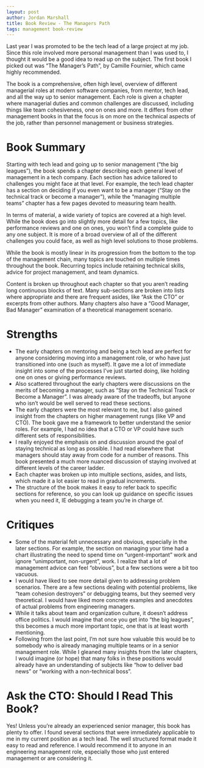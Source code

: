 ```yaml
---
layout: post
author: Jordan Marshall
title: Book Review - The Managers Path
tags: management book-review
---
```


Last year I was promoted to be the tech lead of a large project at my job.  Since this role involved more personal management than I was used to, I thought it would be a good idea to read up on the subject.  The first book I picked out was “The Manager’s Path”, by Camille Fournier, which came highly recommended. 

The book is a comprehensive, often high level, overview of different managerial roles at modern software companies, from mentor, tech lead, and all the way up to senior management.  Each role is given a chapter where managerial duties and common challenges are discussed, including things like team cohesiveness, one on ones and more. It differs from other management books in that the focus is on more on the technical aspects of the job, rather than personnel management or business strategies.

# Book Summary

Starting with tech lead and going up to senior management (“the big leagues”), the book spends a chapter describing each general level of management in a tech company.  Each section has advice tailored to challenges you might face at that level.  For example, the tech lead chapter has a section on deciding if you even want to be a manager (“Stay on the technical track or become a manager”), while the “managing multiple teams” chapter has a few pages devoted to measuring team health.

In terms of material, a wide variety of topics are covered at a high level.  While the book does go into slightly more detail for a few topics, like performance reviews and one on ones, you won’t find a complete guide to any one subject.  It is more of a broad overview of all of the different challenges you could face, as well as high level solutions to those problems.

While the book is mostly linear in its progression from the bottom to the top of the management chain, many topics are touched on multiple times throughout the book.  Recurring topics include retaining technical skills, advice for project management, and team dynamics.        

Content is broken up throughout each chapter so that you aren’t reading long continuous blocks of text.  Many sub-sections are broken into lists where appropriate and there are frequent asides, like “Ask the CTO” or excerpts from other authors.  Many chapters also have a “Good Manager, Bad Manager” examination of a theoretical management scenario.


# Strengths

* The early chapters on mentoring and being a tech lead are perfect for anyone considering moving into a management role, or who have just transitioned into one (such as myself).  It gave me a lot of immediate insight into some of the processes I’ve just started doing, like holding one on ones or giving performance reviews.
* Also scattered throughout the early chapters were discussions on the merits of becoming a manager, such as “Stay on the Technical Track or Become a Manager”.  I was already aware of the tradeoffs, but anyone who isn’t would be well served to read these sections.
* The early chapters were the most relevant to me, but I also gained insight from the chapters on higher management rungs (like VP and CTO).  The book gave me a framework to better understand the senior roles.  For example, I had no idea that a CTO or VP could have such different sets of responsibilities.  
* I really enjoyed the emphasis on and discussion around the goal of staying technical as long as possible.  I had read elsewhere that managers should stay away from code for a number of reasons.  This book presented a much more nuanced discussion of staying involved at different levels of the career ladder. 
* Each chapter was broken up into multiple sections, asides, and lists, which made it a lot easier to read in gradual increments.
* The structure of the book makes it easy to refer back to specific sections for reference, so you can look up guidance on specific issues when you need it, IE debugging a team you’re in charge of.

# Critiques

* Some of the material felt unnecessary and obvious, especially in the later sections. For example, the section on managing your time had a chart illustrating the need to spend time on “urgent-important” work and ignore “unimportant, non-urgent”, work.  I realize that a lot of management advice can feel “obvious”, but a few sections were a bit too vacuous.    
* I would have liked to see more detail given to addressing problem scenarios.  There are a few sections dealing with potential problems, like “team cohesion destroyers” or debugging teams, but they seemed very theoretical.  I would have liked more concrete examples and anecdotes of actual problems from engineering managers.  
* While it talks about team and organization culture, it doesn’t address office politics.  I would imagine that once you get into “the big leagues”, this becomes a much more important topic, one that is at least worth mentioning.
* Following from the last point, I’m not sure how valuable this would be to somebody who is already managing multiple teams or in a senior management role.  While I gleaned many insights from the later chapters, I would imagine (or hope) that many folks in these positions would already have an understanding of subjects like “how to deliver bad news” or “working with a non-technical boss”.

# Ask the CTO: Should I Read This Book?
Yes!  Unless you’re already an experienced senior manager, this book has plenty to offer. I found several sections that were immediately applicable to me in my current position as a tech lead.  The well structured format made it easy to read and reference.  I would recommend it to anyone in an engineering management role, especially those who just entered management or are considering it.  

<!-- # Ask the CTO: Should I Read This Book?

Yes!  Unless you are already an experienced senior manager, this is a good book to read and have around for reference.  It is especially valuable for engineers early in their career, or who may be even considering management roles. -->
